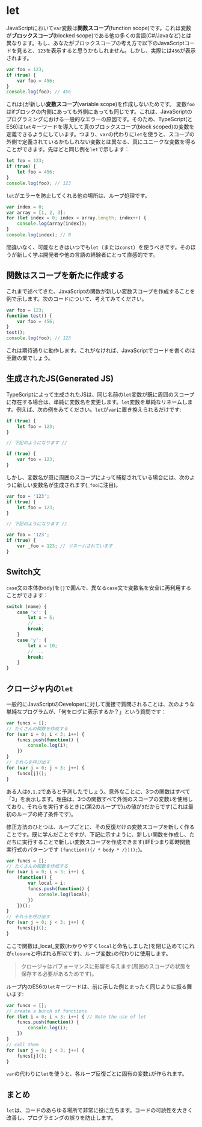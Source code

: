 # let

JavaScriptにおいて`var`変数は**関数スコープ**\(function scope\)です。これは変数が**ブロックスコープ**\(blocked scope\)である他の多くの言語\(C\#/Javaなど\)とは異なります。もし、あなたがブロックスコープの考え方で以下のJavaScriptコードを見ると、`123`を表示すると思うかもしれません。しかし、実際には`456`が表示されます。

```typescript
var foo = 123;
if (true) {
    var foo = 456;
}
console.log(foo); // 456
```

これは`{`が新しい**変数スコープ**\(variable scope\)を作成しないためです。 変数`foo`はifブロックの内側にあっても外側にあっても同じです。これは、JavaScriptのプログラミングにおける一般的なエラーの原因です。そのため、TypeScript\(とES6\)は`let`キーワードを導入して真のブロックスコープ\(block scoped\)の変数を定義できるようにしています。つまり、`var`の代わりに`let`を使うと、スコープの外側で定義されているかもしれない変数とは異なる、真にユニークな変数を得ることができます。先ほどと同じ例を`let`で示します：

```typescript
let foo = 123;
if (true) {
    let foo = 456;
}
console.log(foo); // 123
```

`let`がエラーを防止してくれる他の場所は、ループ処理です。

```typescript
var index = 0;
var array = [1, 2, 3];
for (let index = 0; index < array.length; index++) {
    console.log(array[index]);
}
console.log(index); // 0
```

間違いなく、可能なときはいつでも`let`（または`const`）を使うべきです。そのほうが新しく学ぶ開発者や他の言語の経験者にとって直感的です。

## 関数はスコープを新たに作成する

これまで述べてきた、JavaScriptの関数が新しい変数スコープを作成することを例で示します。次のコードについて、考えてみてください。

```typescript
var foo = 123;
function test() {
    var foo = 456;
}
test();
console.log(foo); // 123
```

これは期待通りに動作します。これがなければ、JavaScriptでコードを書くのは至難の業でしょう。

## 生成されたJS\(Generated JS\)

TypeScriptによって生成されたJSは、同じ名前の`let`変数が既に周囲のスコープに存在する場合は、単純に変数名を変更します。`let`変数を単純なリネームします。例えば、次の例をみてください。`let`が`var`に置き換えられるだけです:

```typescript
if (true) {
    let foo = 123;
}

// 下記のようになります //

if (true) {
    var foo = 123;
}
```

しかし、変数名が既に周囲のスコープによって捕捉されている場合には、次のように新しい変数名が生成されます\(`_foo`に注目\)。

```typescript
var foo = '123';
if (true) {
    let foo = 123;
}

// 下記のようになります //

var foo = '123';
if (true) {
    var _foo = 123; // リネームされています
}
```

## Switch文

`case`文の本体\(body\)を`{}`で囲んで、異なる`case`文で変数名を安全に再利用することができます：

```typescript
switch (name) {
    case 'x': {
        let x = 5;
        // ...
        break;
    }
    case 'y': {
        let x = 10;
        // ...
        break;
    }
}
```

## クロージャ内の`let`

一般的にJavaScriptのDeveloperに対して面接で質問されることは、次のような単純なプログラムが、「何をログに表示するか？」という質問です：

```typescript
var funcs = [];
// たくさんの関数を作成する
for (var i = 0; i < 3; i++) {
    funcs.push(function() {
        console.log(i);
    })
}
// それらを呼び出す
for (var j = 0; j < 3; j++) {
    funcs[j]();
}
```

ある人は`0,1,2`であると予測したでしょう。意外なことに、3つの関数はすべて「3」を表示します。理由は、3つの関数すべて外側のスコープの変数`i`を使用しており、それらを実行するときに\(第2のループで\)`i`の値が`3`だからです\(これは最初のループの終了条件です\)。

修正方法のひとつは、ループごとに、その反復だけの変数スコープを新しく作ることです。既に学んだことですが、下記に示すように、新しい関数を作成し、ただちに実行することで新しい変数スコープを作成できます\(IIFEつまり即時関数実行式のパターンです `(function(){/ * body * /})();`\)。

```typescript
var funcs = [];
// たくさんの関数を作成する
for (var i = 0; i < 3; i++) {
    (function() {
        var local = i;
        funcs.push(function() {
            console.log(local);
        })
    })();
}
// それらを呼び出す
for (var j = 0; j < 3; j++) {
    funcs[j]();
}
```

ここで関数は_local_変数\(わかりやすく`local`と命名しました\)を閉じ込めて\(これが`closure`と呼ばれる所以です\)、ループ変数`i`の代わりに使用します。

> クロージャはパフォーマンスに影響を与えます\(周囲のスコープの状態を保存する必要があるためです\)。

ループ内のES6の`let`キーワードは、前に示した例とまったく同じように振る舞います:

```typescript
var funcs = [];
// create a bunch of functions
for (let i = 0; i < 3; i++) { // Note the use of let
    funcs.push(function() {
        console.log(i);
    })
}
// call them
for (var j = 0; j < 3; j++) {
    funcs[j]();
}
```

`var`の代わりに`let`を使うと、各ループ反復ごとに固有の変数`i`が作られます。

## まとめ

`let`は、コードのあらゆる場所で非常に役に立ちます。コードの可読性を大きく改善し、プログラミングの誤りを防止します。

